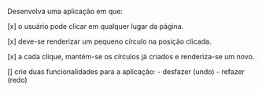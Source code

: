 Desenvolva uma aplicação em que:

[x] o usuário pode clicar em qualquer lugar da página.

[x] deve-se renderizar um pequeno círculo na posição clicada.

[x] a cada clique, mantém-se os círculos já criados e renderiza-se um novo.

[] crie duas funcionalidades para a aplicação:
    - desfazer (undo)
    - refazer (redo)
